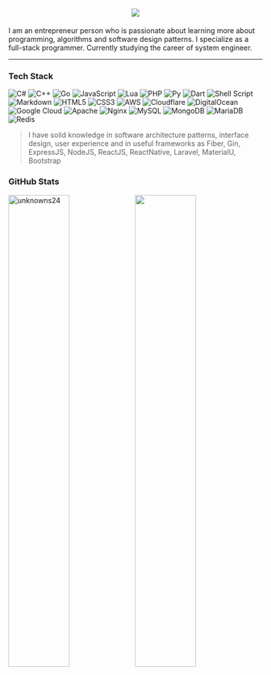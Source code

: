 <h1 align="center">
  <a href="https://github.com/Unknowns24">
    <img src="https://readme-typing-svg.herokuapp.com/?color=%231FBF00&lines=Hello,+There!+👋;I+am+Genaro+Civilotti....;&center=true&size=25" />
  </a>
</h1>

I am an entrepreneur person who is passionate about learning more about programming, algorithms and software design patterns. I specialize as a full-stack programmer. Currently studying the career of system engineer.

---

### Tech Stack

![C#](https://img.shields.io/badge/c%23-%23239120.svg?style=for-the-badge&logo=c-sharp&logoColor=white) 
![C++](https://img.shields.io/badge/c++-%2300599C.svg?style=for-the-badge&logo=c%2B%2B&logoColor=white) 
![Go](https://img.shields.io/badge/go-%2300ADD8.svg?style=for-the-badge&logo=go&logoColor=white) 
![JavaScript](https://img.shields.io/badge/javascript-%23323330.svg?style=for-the-badge&logo=javascript&logoColor=%23F7DF1E) 
![Lua](https://img.shields.io/badge/lua-%232C2D72.svg?style=for-the-badge&logo=lua&logoColor=white) 
![PHP](https://img.shields.io/badge/php-%23777BB4.svg?style=for-the-badge&logo=php&logoColor=white)
![Py](https://img.shields.io/badge/python-v8011.svg?style=for-the-badge&logo=python&logoColor=white&color=yellow)
![Dart](https://img.shields.io/badge/dart-%230175C2.svg?style=for-the-badge&logo=dart&logoColor=white)
![Shell Script](https://img.shields.io/badge/shell_script-%23121011.svg?style=for-the-badge&logo=gnu-bash&logoColor=white) 
![Markdown](https://img.shields.io/badge/markdown-%23000000.svg?style=for-the-badge&logo=markdown&logoColor=white) 
![HTML5](https://img.shields.io/badge/html5-%23E34F26.svg?style=for-the-badge&logo=html5&logoColor=white) 
![CSS3](https://img.shields.io/badge/css3-%231572B6.svg?style=for-the-badge&logo=css3&logoColor=white) 
![AWS](https://img.shields.io/badge/AWS-%23FF9900.svg?style=for-the-badge&logo=amazon-aws&logoColor=white) 
![Cloudflare](https://img.shields.io/badge/Cloudflare-F38020?style=for-the-badge&logo=Cloudflare&logoColor=white) 
![DigitalOcean](https://img.shields.io/badge/DigitalOcean-%230167ff.svg?style=for-the-badge&logo=digitalOcean&logoColor=white) 
![Google Cloud](https://img.shields.io/badge/Google%20Cloud-%234285F4.svg?style=for-the-badge&logo=google-cloud&logoColor=white) 
![Apache](https://img.shields.io/badge/apache-%23D42029.svg?style=for-the-badge&logo=apache&logoColor=white) ![Nginx](https://img.shields.io/badge/nginx-%23009639.svg?style=for-the-badge&logo=nginx&logoColor=white) 
![MySQL](https://img.shields.io/badge/mysql-%2300f.svg?style=for-the-badge&logo=mysql&logoColor=white) 
![MongoDB](https://img.shields.io/badge/MongoDB-%234ea94b.svg?style=for-the-badge&logo=mongodb&logoColor=white) 
![MariaDB](https://img.shields.io/badge/MariaDB-003545?style=for-the-badge&logo=mariadb&logoColor=white)
![Redis](https://img.shields.io/badge/redis-%23DD0031.svg?style=for-the-badge&logo=redis&logoColor=white) 

> I have solid knowledge in software architecture patterns, interface design, user experience and in useful frameworks as Fiber, Gin, ExpressJS, NodeJS, ReactJS, ReactNative, Laravel, MaterialU, Bootstrap

### GitHub Stats

<div style='display: "inline-block";'>
  <img width="49%" src="https://github-readme-streak-stats.herokuapp.com/?user=unknowns24&ring=01fb71&currStreakLabel=01fb71&fire=01fb71&theme=dark&hide_border=true" alt="unknowns24" />
  <img  width="49%" src="https://github-readme-stats.vercel.app/api?username=unknowns24&include_all_commits=true&icon_color=01fb71&show_icons=true&theme=dark&hide_border=true&title_color=01fb71" />
</div>
